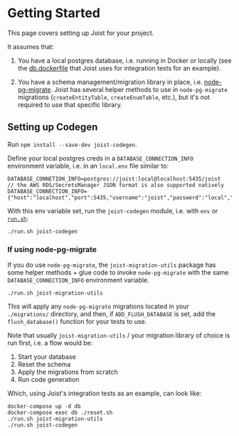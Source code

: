 
# Getting Started

This page covers setting up Joist for your project.

It assumes that:

1. You have a local postgres database, i.e. running in Docker or locally (see the [db.dockerfile](https://github.com/stephenh/joist-ts/blob/master/packages/integration-tests/db.dockerfile) that Joist uses for integration tests for an example).

2. You have a schema management/migration library in place, i.e. [node-pg-migrate](https://github.com/salsita/node-pg-migrate). Joist has several helper methods to use in `node-pg-migrate` migrations (`createEntityTable`, `createEnumTable`, etc.), but it's not required to use that specific library.

## Setting up Codegen

Run `npm install --save-dev joist-codegen`.

Define your local postgres creds in a `DATABASE_CONNECTION_INFO` environment variable, i.e. in an `local.env` file similar to:

```dotenv
DATABASE_CONNETION_INFO=postgres://joist:local@localhost:5435/joist
// the AWS RDS/SecretsManager JSON format is also supported natively 
DATABASE_CONNECTION_INFO={"host":"localhost","port":5435,"username":"joist","password":"local","dbname":"joist"}
```

With this env variable set, run the `joist-codegen` module, i.e. with `env` or [`run.sh`](https://github.com/stephenh/joist-ts/blob/master/packages/integration-tests/run.sh):

```shell
./run.sh joist-codegen
```

### If using node-pg-migrate

If you do use `node-pg-migrate`, the `joist-migration-utils` package has some helper methods + glue code to invoke `node-pg-migrate` with the same `DATABASE_CONNECTION_INFO` environment variable.

```shell
./run.sh joist-migration-utils
```

This will apply any `node-pg-migrate` migrations located in your `./migrations/` directory, and then, if `ADD_FLUSH_DATABASE` is set, add the `flush_database()` function for your tests to use. 

Note that usually `joist-migration-utils` / your migration library of choice is run first, i.e. a flow would be:

1. Start your database
2. Reset the schema
3. Apply the migrations from scratch
4. Run code generation

Which, using Joist's integration tests as an example, can look like:

```shell
docker-compose up -d db
docker-compose exec db ./reset.sh
./run.sh joist-migration-utils
./run.sh joist-codegen
```




